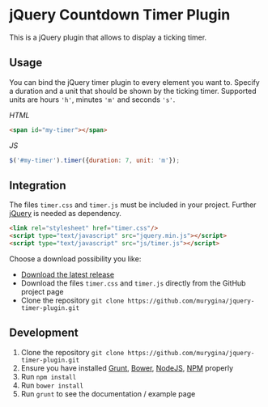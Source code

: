 # jQuery Countdown Timer Plugin

This is a jQuery plugin that allows to display a ticking timer.

## Usage

You can bind the jQuery timer plugin to every element you want to. Specify a duration and a unit that should be shown
by the ticking timer. Supported units are hours <code>'h'</code>, minutes <code>'m'</code> and seconds <code>'s'</code>.

*HTML*

```html
<span id="my-timer"></span>
```

*JS*

```js
$('#my-timer').timer({duration: 7, unit: 'm'});
```

## Integration

The files `timer.css` and `timer.js` must be included in your project. Further [jQuery](http://jquery.com/) is needed
as dependency.

```html
<link rel="stylesheet" href="timer.css"/>
<script type="text/javascript" src="jquery.min.js"></script>
<script type="text/javascript" src="js/timer.js"></script>
```

Choose a download possibility you like:

* [Download the latest release](https://github.com/murygina/jquery-timer-plugin/archive/master.zip)
* Download the files `timer.css` and `timer.js` directly from the GitHub project page
* Clone the repository `git clone https://github.com/murygina/jquery-timer-plugin.git`

## Development

1. Clone the repository `git clone https://github.com/murygina/jquery-timer-plugin.git`
2. Ensure you have installed [Grunt](http://gruntjs.com/), [Bower](http://bower.io/), [NodeJS](https://nodejs.org/), [NPM](https://www.npmjs.com/) properly
3. Run `npm install`
4. Run `bower install`
5. Run `grunt` to see the documentation / example page

